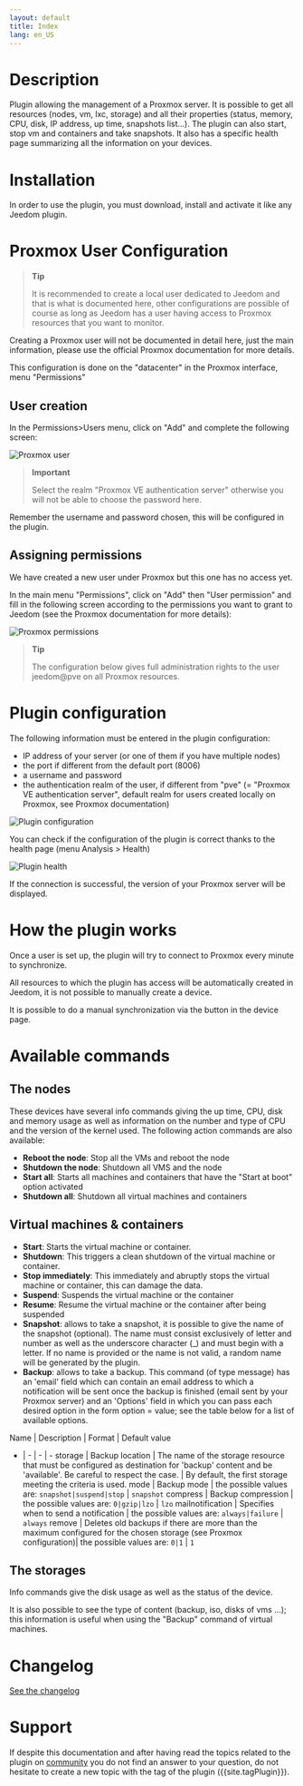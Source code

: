 ```yaml
---
layout: default
title: Index
lang: en_US
---
```


# Description

Plugin allowing the management of a Proxmox server. It is possible to get all resources (nodes, vm, lxc, storage) and all their properties (status, memory, CPU, disk, IP address, up time, snapshots list...). The plugin can also start, stop vm and containers and take snapshots.
It also has a specific health page summarizing all the information on your devices.

# Installation

In order to use the plugin, you must download, install and activate it like any Jeedom plugin.

# Proxmox User Configuration

> **Tip**
>
> It is recommended to create a local user dedicated to Jeedom and that is what is documented here, other configurations are possible of course as long as Jeedom has a user having access to Proxmox resources that you want to monitor.

Creating a Proxmox user will not be documented in detail here, just the main information, please use the official Proxmox documentation for more details.

This configuration is done on the "datacenter" in the Proxmox interface, menu "Permissions"

## User creation

In the Permissions>Users menu, click on "Add" and complete the following screen:

![Proxmox user](../images/proxmox_user.png "Proxmox user")

> **Important**
>
> Select the realm "Proxmox VE authentication server" otherwise you will not be able to choose the password here.

Remember the username and password chosen, this will be configured in the plugin.

## Assigning permissions

We have created a new user under Proxmox but this one has no access yet.

In the main menu "Permissions", click on "Add" then "User permission" and fill in the following screen according to the permissions you want to grant to Jeedom (see the Proxmox documentation for more details):

![Proxmox permissions](../images/proxmox_permissions.png "Proxmox permissions")

> **Tip**
>
> The configuration below gives full administration rights to the user jeedom@pve on all Proxmox resources.

# Plugin configuration

The following information must be entered in the plugin configuration:

- IP address of your server (or one of them if you have multiple nodes)
- the port if different from the default port (8006)
- a username and password
- the authentication realm of the user, if different from "pve" (= "Proxmox VE authentication server", default realm for users created locally on Proxmox, see Proxmox documentation)

![Plugin configuration](../images/plugin_config.png "Plugin configuration")

You can check if the configuration of the plugin is correct thanks to the health page (menu Analysis > Health)

![Plugin health](../images/plugin_health.png "Plugin health")

If the connection is successful, the version of your Proxmox server will be displayed.

# How the plugin works

Once a user is set up, the plugin will try to connect to Proxmox every minute to synchronize.

All resources to which the plugin has access will be automatically created in Jeedom, it is not possible to manually create a device.

It is possible to do a manual synchronization via the button in the device page.

# Available commands

## The nodes

These devices have several info commands giving the up time, CPU, disk and memory usage as well as information on the number and type of CPU and the version of the kernel used.
The following action commands are also available:

- **Reboot the node**: Stop all the VMs and reboot the node
- **Shutdown the node**: Shutdown all VMS and the node
- **Start all**: Starts all machines and containers that have the "Start at boot" option activated
- **Shutdown all**: Shutdown all virtual machines and containers

## Virtual machines & containers

- **Start**: Starts the virtual machine or container.
- **Shutdown**: This triggers a clean shutdown of the virtual machine or container.
- **Stop immediately**: This immediately and abruptly stops the virtual machine or container, this can damage the data.
- **Suspend**: Suspends the virtual machine or the container
- **Resume**: Resume the virtual machine or the container after being suspended
- **Snapshot**: allows to take a snapshot, it is possible to give the name of the snapshot (optional). The name must consist exclusively of letter and number as well as the underscore character (_) and must begin with a letter. If no name is provided or the name is not valid, a random name will be generated by the plugin.
- **Backup**: allows to take a backup. This command (of type message) has an 'email' field which can contain an email address to which a notification will be sent once the backup is finished (email sent by your Proxmox server) and an 'Options' field in which you can pass each desired option in the form option = value; see the table below for a list of available options.

Name | Description | Format | Default value
- | - | - | -
storage | Backup location | The name of the storage resource that must be configured as destination for 'backup' content and be 'available'. Be careful to respect the case. | By default, the first storage meeting the criteria is used.
mode | Backup mode | the possible values are: `snapshot|suspend|stop` | `snapshot`
compress | Backup compression | the possible values are: `0|gzip|lzo` | `lzo`
mailnotification | Specifies when to send a notification | the possible values are: `always|failure` | `always`
remove | Deletes old backups if there are more than the maximum configured for the chosen storage (see Proxmox configuration)| the possible values are: `0|1` | `1`

## The storages

Info commands give the disk usage as well as the status of the device.

It is also possible to see the type of content (backup, iso, disks of vms ...); this information is useful when using the "Backup" command of virtual machines.

# Changelog

[See the changelog](./changelog)

# Support

If despite this documentation and after having read the topics related to the plugin on [community]({{site.forum}}) you do not find an answer to your question, do not hesitate to create a new topic with the tag of the plugin ({{site.tagPlugin}}).

